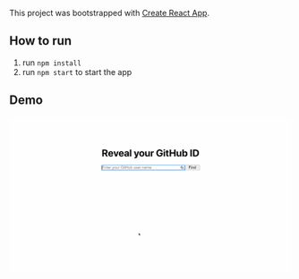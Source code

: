 This project was bootstrapped with [Create React App](https://github.com/facebook/create-react-app).

## How to run

1. run `npm install`
2. run `npm start` to start the app

## Demo

![Demo](demo.gif)
